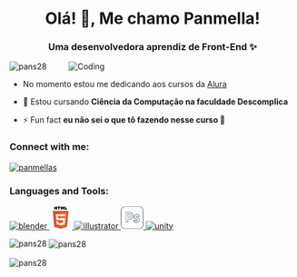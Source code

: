 <h1 align="center">Olá! 🌸, Me chamo Panmella!</h1>
<h3 align="center">Uma desenvolvedora aprendiz de Front-End ✨</h3>
<img align="right" alt="Coding" width="400" src="https://images-cdn.exchange.art/qshqgr0cjqmr5phD1tK-3gnohYWmfcXwx6VWnk27o38?ext=fastly&optimize=medium">

<p align="left"> <img src="https://komarev.com/ghpvc/?username=pans28&label=Profile%20views&color=0e75b6&style=flat" alt="pans28" /> </p>

- No momento estou me dedicando aos cursos da [Alura](https://www.alura.com.br)

- 🌱 Estou cursando **Ciência da Computação na faculdade Descomplica**

- ⚡ Fun fact **eu não sei o que tô fazendo nesse curso 🌝**

<h3 align="left">Connect with me:</h3>
<p align="left">
<a href="https://instagram.com/panmellas" target="blank"><img align="center" src="https://raw.githubusercontent.com/rahuldkjain/github-profile-readme-generator/master/src/images/icons/Social/instagram.svg" alt="panmellas" height="30" width="40" /></a>
</p>

<h3 align="left">Languages and Tools:</h3>
<p align="left"> <a href="https://www.blender.org/" target="_blank" rel="noreferrer"> <img src="https://download.blender.org/branding/community/blender_community_badge_white.svg" alt="blender" width="40" height="40"/> </a> <a href="https://www.w3.org/html/" target="_blank" rel="noreferrer"> <img src="https://raw.githubusercontent.com/devicons/devicon/master/icons/html5/html5-original-wordmark.svg" alt="html5" width="40" height="40"/> </a> <a href="https://www.adobe.com/in/products/illustrator.html" target="_blank" rel="noreferrer"> <img src="https://www.vectorlogo.zone/logos/adobe_illustrator/adobe_illustrator-icon.svg" alt="illustrator" width="40" height="40"/> </a> <a href="https://www.photoshop.com/en" target="_blank" rel="noreferrer"> <img src="https://raw.githubusercontent.com/devicons/devicon/master/icons/photoshop/photoshop-line.svg" alt="photoshop" width="40" height="40"/> </a> <a href="https://unity.com/" target="_blank" rel="noreferrer"> <img src="https://www.vectorlogo.zone/logos/unity3d/unity3d-icon.svg" alt="unity" width="40" height="40"/> </a> </p>

<p><img align="left" src="https://github-readme-stats.vercel.app/api/top-langs?username=pans28&show_icons=true&locale=en&layout=compact" alt="pans28" /></p>

<p>&nbsp;<img align="center" src="https://github-readme-stats.vercel.app/api?username=pans28&show_icons=true&locale=en" alt="pans28" /></p>

<p><img align="center" src="https://github-readme-streak-stats.herokuapp.com/?user=pans28&" alt="pans28" /></p>


